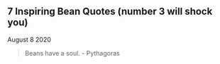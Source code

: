 ## 7 Inspiring Bean Quotes (number 3 will shock you)

August 8 2020


> Beans have a soul. - Pythagoras


